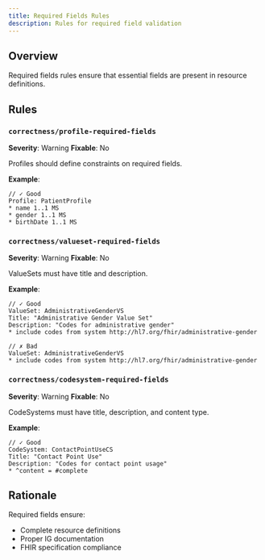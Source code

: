 ```yaml
---
title: Required Fields Rules
description: Rules for required field validation
---
```


## Overview

Required fields rules ensure that essential fields are present in resource definitions.

## Rules

### `correctness/profile-required-fields`

**Severity**: Warning
**Fixable**: No

Profiles should define constraints on required fields.

**Example**:

```fsh
// ✓ Good
Profile: PatientProfile
* name 1..1 MS
* gender 1..1 MS
* birthDate 1..1 MS
```

### `correctness/valueset-required-fields`

**Severity**: Warning
**Fixable**: No

ValueSets must have title and description.

**Example**:

```fsh
// ✓ Good
ValueSet: AdministrativeGenderVS
Title: "Administrative Gender Value Set"
Description: "Codes for administrative gender"
* include codes from system http://hl7.org/fhir/administrative-gender

// ✗ Bad
ValueSet: AdministrativeGenderVS
* include codes from system http://hl7.org/fhir/administrative-gender
```

### `correctness/codesystem-required-fields`

**Severity**: Warning
**Fixable**: No

CodeSystems must have title, description, and content type.

**Example**:

```fsh
// ✓ Good
CodeSystem: ContactPointUseCS
Title: "Contact Point Use"
Description: "Codes for contact point usage"
* ^content = #complete
```

## Rationale

Required fields ensure:
- Complete resource definitions
- Proper IG documentation
- FHIR specification compliance
